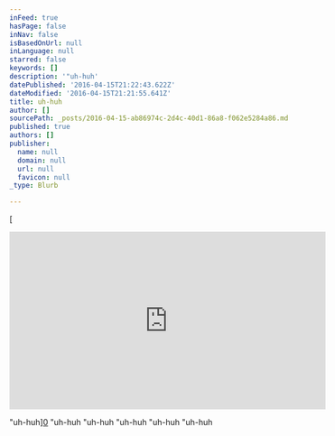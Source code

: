 ```yaml
---
inFeed: true
hasPage: false
inNav: false
isBasedOnUrl: null
inLanguage: null
starred: false
keywords: []
description: '"uh-huh'
datePublished: '2016-04-15T21:22:43.622Z'
dateModified: '2016-04-15T21:21:55.641Z'
title: uh-huh
author: []
sourcePath: _posts/2016-04-15-ab86974c-2d4c-40d1-86a8-f062e5284a86.md
published: true
authors: []
publisher:
  name: null
  domain: null
  url: null
  favicon: null
_type: Blurb

---
```

[

<iframe width="560" height="315" src="https://www.youtube.com/embed/GK8S9r8uVVI" frameborder="0" allowfullscreen="allowfullscreen" style=""></iframe>

"uh-huh][0]
"uh-huh
"uh-huh
"uh-huh
"uh-huh
"uh-huh

[0]: href